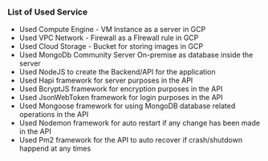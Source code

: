 ### List of Used Service
* Used Compute Engine - VM Instance as a server in GCP
* Used VPC Network - Firewall as a FIrewall rule in GCP
* Used Cloud Storage - Bucket for storing images in GCP
* Used MongoDb Community Server On-premise as database inside the server
* Used NodeJS to create the Backend/API for the application
* Used Hapi framework for server purposes in the API
* Used BcryptJS framework for encryption purposes in the API
* Used JsonWebToken framework for login purposes in the API
* Used Mongoose framework for using MongoDB database related operations in the API
* Used Nodemon framework for auto restart if any change has been made in the API
* Used Pm2 framework for the API to auto recover if crash/shutdown happend at any times
